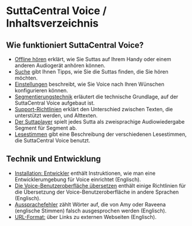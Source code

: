 # SuttaCentral Voice / Inhaltsverzeichnis
## Wie funktioniert SuttaCentral Voice?

* [Offline hören](https://sc-voice.github.io/dhammaregen/docs/uber-voice/offline-horen) erklärt, wie Sie Suttas auf Ihrem Handy oder einem anderen Audiogerät anhören können.
* [Suche](https://sc-voice.github.io/dhammaregen/docs/uber-voice/suche) gibt Ihnen Tipps, wie Sie die Suttas finden, die Sie hören möchten.
* [Einstellungen](https://sc-voice.github.io/dhammaregen/docs/uber-voice/einstellungen) beschreibt, wie Sie Voice nach Ihren Wünschen konfigurieren können.
* [Segmentierungstechnik](https://sc-voice.github.io/dhammaregen/docs/uber-voice/segmentierung) erläutert die technische Grundlage, auf der SuttaCentral Voice aufgebaut ist.
* [Support-Richtlinien](https://sc-voice.github.io/dhammaregen/docs/uber-voice/support) erklärt den Unterschied zwischen Texten, die unterstützt werden, und Alttexten.
* [Der Suttaplayer](https://sc-voice.github.io/dhammaregen/docs/uber-voice/suttaplayer) spielt jedes Sutta als zweisprachige Audiowiedergabe Segment für Segment ab.
* [Lesestimmen](https://sc-voice.github.io/dhammaregen/docs/uber-voice/lesestimmen) gibt eine Beschreibung der verschiedenen Lesestimmen, die SuttaCentral Voice benutzt.

<h2 id="Technik und Entwicklung">Technik und Entwicklung</h2>

* [Installation: Entwickler](https://sc-voice.github.io/sc-voice/en/Installation:-Developer) enthält Instruktionen, wie man eine Entwicklerumgebung für Voice einrichtet (Englisch).
* [Die Voice-Benutzeroberfläche übersetzen](https://sc-voice.github.io/sc-voice/en/Translating-Voice-UI) enthält einige Richtlinien für die Übersetzung der Voice-Benutzeroberfläche in andere Sprachen (Englisch).
* [Aussprachefehler](https://sc-voice.github.io/sc-voice/en/Mispronunciations) zählt Wörter auf, die von Amy oder Raveena (englische Stimmen) falsch ausgesprochen werden (Englisch).
* [URL-Format:](https://sc-voice.github.io/sc-voice/en/URL-format) über Links zu externen Webseiten (Englisch).
